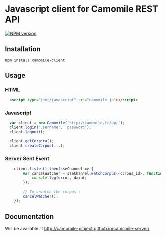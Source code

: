 # Javascript client for Camomile REST API

[![NPM version](https://img.shields.io/npm/v/camomile-client.svg)](https://www.npmjs.com/package/camomile-client)

## Installation

`npm install camomile-client`

## Usage

### HTML

```html
  <script type="text/javascript" src="camomile.js"></script>
```

### Javascript

```javascript
  var client = new Camomile('http://camomile.fr/api');
  client.login('username', 'password');
  client.logout();

  client.getCorpora();
  client.createCorpus(...);

```

### Server Sent Event

```javascript
    client.listen().then(sseChannel => {
        var cancelWatcher = sseChannel.watchCorpus(<corpus_id>, function(error, data) {
            console.log(error, data);
        });
        
        // To unwatch the corpus :
        cancelWatcher();
    });
```

## Documentation

Will be available at http://camomile-project.github.io/camomile-server/ 
